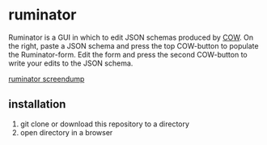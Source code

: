 # ruminator

Ruminator is a GUI in which to edit JSON schemas produced by [COW](http://csvw-converter.readthedocs.io/en/latest/#). On the right, paste a JSON schema and press the top COW-button to populate the Ruminator-form. Edit the form and press the second COW-button to write your edits to the JSON schema.

[ruminator screendump](img/screendump.png)

## installation

1. git clone or download this repository to a directory
2. open directory in a browser
